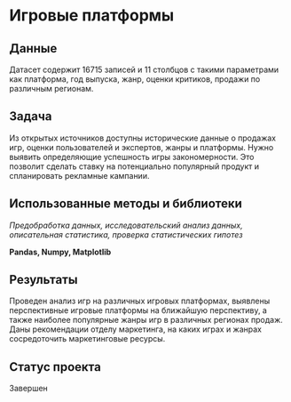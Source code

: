 # Игровые платформы

## Данные
Датасет содержит 16715 записей и 11 столбцов с такими параметрами как платформа, год выпуска, жанр, оценки критиков, продажи по различным регионам.

## Задача
Из открытых источников доступны исторические данные о продажах игр, оценки пользователей и экспертов, жанры и платформы. Нужно выявить определяющие успешность игры закономерности. Это позволит сделать ставку на потенциально популярный продукт и спланировать рекламные кампании.

## Использованные методы и библиотеки
*Предобработка данных, исследовательский анализ данных, описательная статистика, проверка статистических гипотез*

**Pandas, Numpy, Matplotlib**

## Результаты
Проведен анализ игр на различных игровых платформах, выявлены перспективные игровые платформы на ближайшую перспективу, а также наиболее популярные жанры игр в различных регионах продаж. Даны рекомендации отделу маркетинга, на каких играх и жанрах сосредоточить маркетинговые ресурсы.

## Статус проекта
Завершен
